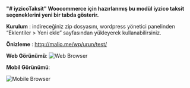 **"# iyzicoTaksit" 
Woocommerce için hazırlanmış bu modül iyzico taksit seçeneklerini yeni bir tabda gösterir.**

**Kurulum** : indireceğiniz zip dosyasını, wordpress yönetici panelinden “Eklentiler > Yeni ekle” sayfasından yükleyerek kullanabilirsiniz.

**Önizleme** : http://malio.me/wp/urun/test/

**Web Görünümü**:
![Web Browser](https://i.imgur.com/j6xodop.png)

**Mobil Görünümü**:

![Mobile Browser](https://i.imgur.com/66HDsbp.jpg) 
